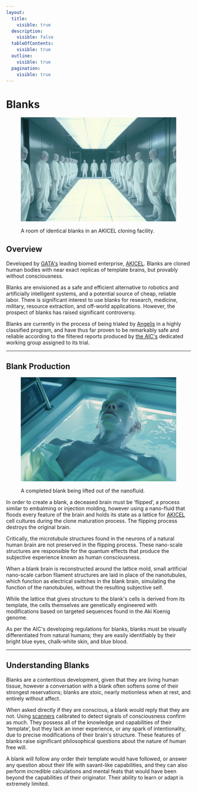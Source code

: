 ```yaml
---
layout:
  title:
    visible: true
  description:
    visible: false
  tableOfContents:
    visible: true
  outline:
    visible: true
  pagination:
    visible: true
---
```


# Blanks

<figure><img src="../../.gitbook/assets/blanks-344.png" alt=""><figcaption><p>A room of identical blanks in an AKICEL cloning facility.</p></figcaption></figure>

## Overview

Developed by [GATA's](../gata/the-basics.md) leading biomed enterprise, [AKICEL](../gata/enterprise/akicel.md). Blanks are cloned human bodies with near exact replicas of template brains, but provably without consciousness.

Blanks are envisioned as a safe and efficient alternative to robotics and artificially intelligent systems, and a potential source of cheap, reliable labor. There is significant interest to use blanks for research, medicine, military, resource extraction, and off-world applications. However, the prospect of blanks has raised significant controversy.

Blanks are currently in the process of being trialed by [Angelis](../gata/military-and-defense/angelis.md) in a highly classified program, and have thus far proven to be remarkably safe and reliable according to the filtered reports produced by [the AIC's](../gata/institutions/atlan-information-control-aic.md) dedicated working group assigned to its trial.

***

## Blank Production

<figure><img src="../../.gitbook/assets/blanks-994.png" alt="" width="563"><figcaption><p>A completed blank being lifted out of the nanofluid.</p></figcaption></figure>

In order to create a blank, a deceased brain must be ‘flipped’, a process similar to embalming or injection molding, however using a nano-fluid that floods every feature of the brain and holds its state as a lattice for [AKICEL](../gata/enterprise/akicel.md) cell cultures during the clone maturation process. The flipping process destroys the original brain.

Critically, the microtubule structures found in the neurons of a natural human brain are not preserved in the flipping process. These nano-scale structures are responsible for the quantum effects that produce the subjective experience known as human consciousness.&#x20;

When a blank brain is reconstructed around the lattice mold, small artificial nano-scale carbon filament structures are laid in place of the nanotubules, which function as electrical switches in the blank brain, simulating the function of the nanotubules, without the resulting subjective self.

While the lattice that gives structure to the blank's cells is derived from its template, the cells themselves are genetically engineered with modifications based on targeted sequences found in the Aki Koenig genome.

As per the AIC's developing regulations for blanks, blanks must be visually differentiated from natural humans; they are easily identifiably by their bright blue eyes, chalk-white skin, and blue blood.

***

## Understanding Blanks

Blanks are a contentious development, given that they are living human tissue, however a conversation with a blank often softens some of their strongest reservations; blanks are stoic, nearly motionless when at rest, and entirely without affect.

When asked directly if they are conscious, a blank would reply that they are not. Using [scanners](scanners.md) calibrated to detect signals of consciousness confirm as much. They possess all of the knowledge and capabilities of their ‘template’, but they lack an inner experience, or any spark of intentionality, due to precise modifications of their brain's structure. These features of blanks raise significant philosophical questions about the nature of human free will.

A blank will follow any order their template would have followed, or answer any question about their life with savant-like capabilities, and they can also perform incredible calculations and mental feats that would have been beyond the capabilities of their originator. Their ability to learn or adapt is extremely limited.
